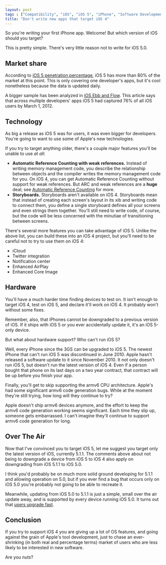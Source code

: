 ```yaml
---
layout: post
tags : ["Compatibility", "iOS", "iOS 5", "iPhone", "Software Development"]
title: "Don't write new apps that target iOS 4"
---
```

So you're writing your first iPhone app. Welcome! But which version of iOS should you target?

This is pretty simple. There's very little reason not to write for iOS 5.0.

<!--more-->

## Market share ##

According to [iOS 5 penetration percentage](http://www.game4mob.com/index.php/tech-articles/67-ios-5-penetration-percentage), iOS 5 has more than 80% of the market at this point. This is only covering one developer's apps, but it's cool nonetheless because the data is updated daily.

A bigger sample has been analyzed in [iOS Ebb and Flow](http://pxldot.com/post/18754186750/ios-ebb-and-flow). This article says that across multiple developers' apps iOS 5 had captured 76% of all iOS users by March 1, 2012.

## Technology ##

As big a release as iOS 5 was for users, it was even bigger for developers. You're going to want to use some of Apple's new technologies.

If you try to target anything older, there's a couple major features you'll be unable to use *at all*:

* **Automatic Reference Counting with weak references.** Instead of writing memory management code, you describe the relationship between objects and the compiler writes the memory management code for you. On iOS 4, you can get Automatic Reference Counting without support for weak references. But ARC and weak references are a **huge** deal; see [Automatic Reference Counting](/2012/05/automatic-reference-counting/) for more.
* **Storyboards.** Storyboards aren't available on iOS 4. Storyboards mean that instead of creating each screen's layout in its xib and writing code to connect them, you define a single storyboard defines all your screens and even strings them together. You'll still need to write code, of course, but the code will be less concerned with the minutiae of transitioning between screens.

There's several more features you can take advantage of iOS 5. Unlike the above list, you can build these into an iOS 4 project, but you'll need to be careful not to try to use them on iOS 4:

* iCloud
* Twitter integration
* Notification center
* Enhanced AirPlay
* Enhanced Core Image

## Hardware ##

You'll have a much harder time finding devices to test on. It isn't enough to target iOS 4, test on iOS 5, and declare it'll work on iOS 4. It probably won't without some fixes.

Remember, also, that iPhones cannot be downgraded to a previous version of iOS. If it ships with iOS 5 or you ever accidentally update it, it's an iOS 5-only device.

But what about hardware support? Who can't run iOS 5?

Well, every iPhone since the 3GS can be upgraded to iOS 5. The newest iPhone that can't run iOS 5 was discontinued in June 2010. Apple hasn't released a software update to it since November 2010. It not only doesn't run iOS 5, but doesn't run the latest version of iOS 4. Even if a person bought that phone on its last days on a two year contract, that contract will be up before you finish your app.

Finally, you'll get to skip supporting the armv6 CPU architecture. Apple's had some significant armv6 code generation bugs. While at the moment they're still trying, how long will they continue to try?

Apple doesn't ship armv6 devices anymore, and the effort to keep the armv6 code generation working seems significant. Each time they slip up, someone gets embarrassed. I can't imagine they'll continue to support armv6 code generation for long.

## Over The Air ##

Now that I've convinced you to target iOS 5, let me suggest you target only the latest version of iOS, currently 5.1.1. The comments above about not being to downgrade a device from iOS 5 to iOS 4 also apply on downgrading from iOS 5.1.1 to iOS 5.0.

I think you'd probably be on much more solid ground developing for 5.1.1 and allowing operation on 5.0, but if you ever find a bug that occurs only on iOS 5.0 you're probably not going to be able to recreate it.

Meanwhile, updating from iOS 5.0 to 5.1.1 is just a simple, small over the air update away, and is supported by every device running iOS 5.0. It turns out that [users upgrade fast](http://david-smith.org/blog/2012/05/11/ios-5-dot-1-1-upgrade-stats/index.html).

## Conclusion ##

If you try to support iOS 4 you are giving up a lot of OS features, and going against the grain of Apple's tool development, just to chase an ever-shrinking (in both real and percentage terms) market of users who are less likely to be interested in new software.

Are you *nuts*?